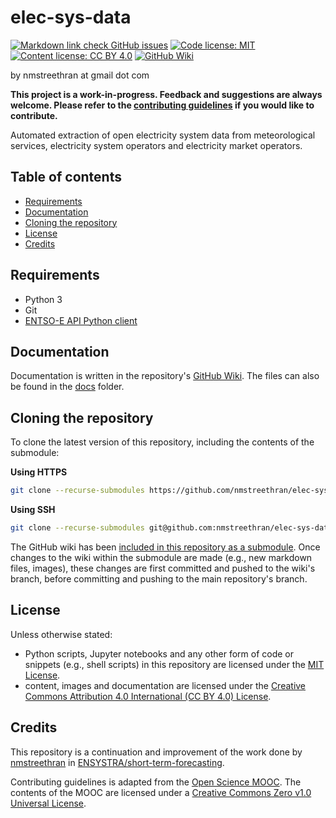 # elec-sys-data <!-- omit in toc -->

<!-- start licence badges -->
[![Markdown link check GitHub issues](https://img.shields.io/github/issues/nmstreethran/elec-sys-data/markdown%20links?color=limegreen&label=Link%20check%20issues&logo=markdown&labelColor=darkslategray)](https://github.com/nmstreethran/elec-sys-data/issues?q=is%3Aissue+is%3Aopen+label%3A%22markdown+links%22)
[![Code license: MIT](https://img.shields.io/badge/Code%20license-MIT-yellow.svg?labelColor=darkslategray)](https://opensource.org/licenses/MIT)
[![Content license: CC BY 4.0](https://img.shields.io/badge/Content%20license-CC%20BY%204.0-blue.svg?labelColor=darkslategray)](https://creativecommons.org/licenses/by/4.0/)
[![GitHub Wiki](https://img.shields.io/badge/-GitHub%20Wiki-purple.svg?logo=github&labelColor=black)](https://github.com/nmstreethran/elec-sys-data/wiki)
<!-- end license badges -->

by nmstreethran at gmail dot com

**This project is a work-in-progress. Feedback and suggestions are always welcome. Please refer to the [contributing guidelines](CONTRIBUTING.md) if you would like to contribute.**

Automated extraction of open electricity system data from meteorological services, electricity system operators and electricity market operators.

## Table of contents <!-- omit in toc -->
- [Requirements](#requirements)
- [Documentation](#documentation)
- [Cloning the repository](#cloning-the-repository)
- [License](#license)
- [Credits](#credits)

## Requirements

* Python 3
* Git
* [ENTSO-E API Python client](https://github.com/EnergieID/entsoe-py)

## Documentation

Documentation is written in the repository's [GitHub Wiki](https://github.com/nmstreethran/elec-sys-data/wiki). The files can also be found in the [docs](docs/) folder.

## Cloning the repository

To clone the latest version of this repository, including the contents of the submodule:

**Using HTTPS**

```sh
git clone --recurse-submodules https://github.com/nmstreethran/elec-sys-data.git
```

**Using SSH**

```sh
git clone --recurse-submodules git@github.com:nmstreethran/elec-sys-data.git
```

The GitHub wiki has been [included in this repository as a submodule](https://brendancleary.com/2013/03/08/including-a-github-wiki-in-a-repository-as-a-submodule/). Once changes to the wiki within the submodule are made (e.g., new markdown files, images), these changes are first committed and pushed to the wiki's branch, before committing and pushing to the main repository's branch.

## License

Unless otherwise stated:

- Python scripts, Jupyter notebooks and any other form of code or snippets (e.g., shell scripts) in this repository are licensed under the [MIT License](https://opensource.org/licenses/MIT).
- content, images and documentation are licensed under the [Creative Commons Attribution 4.0 International (CC BY 4.0) License](https://creativecommons.org/licenses/by/4.0/).

## Credits

This repository is a continuation and improvement of the work done by [nmstreethran](https://github.com/nmstreethran) in [ENSYSTRA/short-term-forecasting](https://github.com/ENSYSTRA/short-term-forecasting).

Contributing guidelines is adapted from the [Open Science MOOC](https://github.com/OpenScienceMOOC/Module-5-Open-Research-Software-and-Open-Source).
The contents of the MOOC are licensed under a [Creative Commons Zero v1.0 Universal License](https://creativecommons.org/publicdomain/zero/1.0/).
